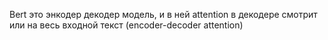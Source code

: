 Bert это энкодер декодер модель, и в ней attention в декодере смотрит или на весь входной текст (encoder-decoder attention) 
